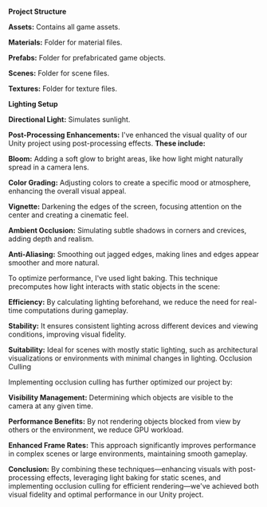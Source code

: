 **Project Structure**

**Assets:** Contains all game assets.

**Materials:** Folder for material files.

**Prefabs:** Folder for prefabricated game objects.

**Scenes:** Folder for scene files.

**Textures:** Folder for texture files.

**Lighting Setup**

**Directional Light:** Simulates sunlight.


**Post-Processing Enhancements:**
I've enhanced the visual quality of our Unity project using post-processing effects. 
****These include:****

**Bloom:** Adding a soft glow to bright areas, like how light might naturally spread in a camera lens.

**Color Grading:** Adjusting colors to create a specific mood or atmosphere, enhancing the overall visual appeal.

**Vignette:** Darkening the edges of the screen, focusing attention on the center and creating a cinematic feel.

**Ambient Occlusion:** Simulating subtle shadows in corners and crevices, adding depth and realism.

**Anti-Aliasing:** Smoothing out jagged edges, making lines and edges appear smoother and more natural.


To optimize performance, I've used light baking. This technique precomputes how light interacts with static objects in the scene:

**Efficiency:** By calculating lighting beforehand, we reduce the need for real-time computations during gameplay.

**Stability:** It ensures consistent lighting across different devices and viewing conditions, improving visual fidelity.

**Suitability:** Ideal for scenes with mostly static lighting, such as architectural visualizations or environments with minimal changes in lighting.
Occlusion Culling

Implementing occlusion culling has further optimized our project by:

**Visibility Management:** Determining which objects are visible to the camera at any given time.

**Performance Benefits:** By not rendering objects blocked from view by others or the environment, we reduce GPU workload.

**Enhanced Frame Rates:** This approach significantly improves performance in complex scenes or large environments, maintaining smooth gameplay.


**Conclusion:**
By combining these techniques—enhancing visuals with post-processing effects, leveraging light baking for static scenes, and implementing occlusion culling for efficient rendering—we've achieved both visual fidelity and optimal performance in our Unity project.
